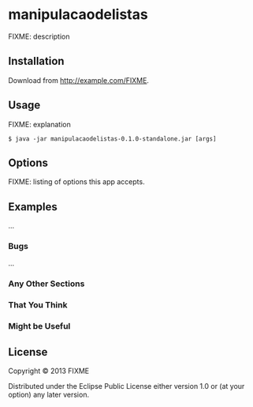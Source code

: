 # manipulacaodelistas

FIXME: description

## Installation

Download from http://example.com/FIXME.

## Usage

FIXME: explanation

    $ java -jar manipulacaodelistas-0.1.0-standalone.jar [args]

## Options

FIXME: listing of options this app accepts.

## Examples

...

### Bugs

...

### Any Other Sections
### That You Think
### Might be Useful

## License

Copyright © 2013 FIXME

Distributed under the Eclipse Public License either version 1.0 or (at
your option) any later version.
